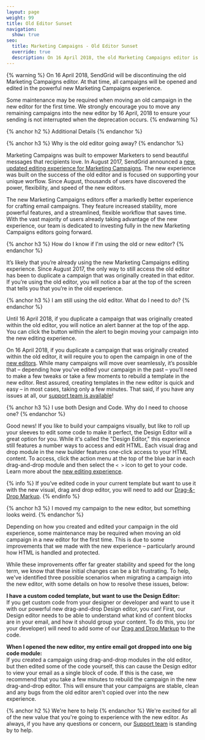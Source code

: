 ```yaml
---
layout: page
weight: 99
title: Old Editor Sunset
navigation:
  show: true
seo:
  title: Marketing Campaigns - Old Editor Sunset
  override: true
  description: On 16 April 2018, the old Marketing Campaigns editor is going away.
---
```

{% warning %}
On 16 April 2018, SendGrid will be discontinuing the old Marketing Campaigns editor. At that time, all campaigns will be opened and edited in the powerful new Marketing Campaigns experience. 

Some maintenance may be required when moving an old campaign in the new editor for the first time. We strongly encourage you to move any remaining campaigns into the new editor by 16 April, 2018 to ensure your sending is not interrupted when the deprecation occurs.
{% endwarning %}

{% anchor h2 %}
Additional Details
{% endanchor %}

{% anchor h3 %}
Why is the old editor going away?
{% endanchor %}

Marketing Campaigns was built to empower Marketers to send beautiful messages that recipients love. In August 2017, SendGrid announced a [new, updated editing experience for Marketing Campaigns]({{root_url}}/User_Guide/Marketing_Campaigns/editor.html). The new experience was built on the success of the old editor and is focused on supporting your unique worflow. Since August, thousands of users have discovered the power, flexibility, and speed of the new editors. 

The new Marketing Campaigns editors offer a markedly better experience for crafting email campaigns. They feature increased stability, more powerful features, and a streamlined, flexible workflow that saves time. With the vast majority of users already taking advantage of the new experience, our team is dedicated to investing fully in the new Marketing Campaigns editors going forward. 

{% anchor h3 %}
How do I know if I'm using the old or new editor?
{% endanchor %}

It’s likely that you’re already using the new Marketing Campaigns editing experience. Since August 2017, the only way to still access the old editor has been to duplicate a campaign that was originally created in that editor. If you’re using the old editor, you will notice a bar at the top of the screen that tells you that you’re in the old experience. 

{% anchor h3 %}
I am still using the old editor. What do I need to do?
{% endanchor %}

Until 16 April 2018, if you duplicate a campaign that was originally created within the old editor, you will notice an alert banner at the top of the app. You can click the button within the alert to begin moving your campaign into the new editing experience.

On 16 April 2018, if you duplicate a campaign that was originally created within the old editor, it will require you to open the campaign in one of the [new editors]({{root_url}}/User_Guide/Marketing_Campaigns/editor.html). While many campaigns will move over seamlessly, it’s possible that – depending how you’ve edited your campaign in the past – you’ll need to make a few tweaks or take a few moments to rebuild a template in the new editor.  Rest assured, creating templates in the new editor is quick and easy – in most cases, taking only a few minutes. That said, if you have any issues at all, our [support team is available](https://sendgrid.com/support)!

{% anchor h3 %}
I use both Design and Code. Why do I need to choose one?
{% endanchor %}

Good news! If you like to build your campaigns visually, but like to roll up your sleeves to edit some code to make it perfect, the Design Editor will a great option for you. While it's called the "Design Editor," this experience still features a number ways to access and edit HTML. Each visual drag and drop module in the new builder features one-click access to your HTML content. To access, click the action menu at the top of the blue bar in each drag-and-drop module and then select the `< >` icon to get to your code. Learn more about the [new editing experience]({{root_url}}/User_Guide/Marketing_Campaigns/editor.html).

{% info %}
If you’ve edited code in your current template but want to use it with the new visual, drag and drop editor, you will need to add our [Drag-&-Drop Markup]({{root_url}}/User_Guide/Marketing_Campaigns/editor.html#-Importing-Custom-HTML-With-Drag--Drop-Markup).
{% endinfo %}

{% anchor h3 %}
I moved my campaign to the new editor, but something looks weird.
{% endanchor %}

Depending on how you created and edited your campaign in the old experience, some maintenance may be required when moving an old campaign in a new editor for the first time. This is due to some improvements that we made with the new experience – particularly around how HTML is handled and protected. 

While these improvements offer far greater stability and speed for the long term, we know that these initial changes can be a bit frustrating. To help, we've identified three possible scenarios when migrating a campaign into the new editor, with some details on how to resolve these issues, below:

**I have a custom coded template, but want to use the Design Editor:** 
<br>If you get custom code from your designer or developer and want to use it with our powerful new drag-and-drop Design editor, you can! First, our Design editor needs to be able to understand what kind of content blocks are in your email, and how it should group your content. To do this, you (or your developer) will need to add some of our [Drag and Drop Markup]({{root_url}}/User_Guide/Marketing_Campaigns/editor.html#-Importing-Custom-HTML-With-Drag--Drop-Markup) to the code.

**When I opened the new editor, my entire email got dropped into one big code module:** 
<br>If you created a campaign using drag-and-drop modules in the old editor, but then edited some of the code yourself, this can cause the Design editor to view your email as a single block of code. If this is the case, we recommend that you take a few minutes to rebuild the campaign in the new drag-and-drop editor. This will ensure that your campaigns are stable, clean and any bugs from the old editor aren't copied over into the new experience.

{% anchor h2 %}
We're here to help
{% endanchor %}
We're excited for all of the new value that you're going to experience with the new editor. As always, if you have any questions or concern, our [Support team](https://support.sendgrid.com) is standing by to help.
